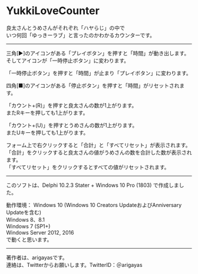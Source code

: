 # YukkiLoveCounter
良太さんとうめさんがそれぞれ「ハヤらじ」の中で<br>
いつ何回「ゆっきーラブ」と言ったのかわかるカウンターです。

-------------------------------------------------------------

三角[▶]のアイコンがある「プレイボタン」を押すと「時間」が動き出します。<br>
そしてアイコンが「一時停止ボタン」に変わります。

「一時停止ボタン」を押すと「時間」が止まり「プレイボタン」に変わります。

四角[■]のアイコンがある「停止ボタン」を押すと「時間」がリセットされます。

「カウント+(R)」を押すと良太さんの数が1上がります。<br>
またRキーを押しても1上がります。

「カウント+(U)」を押すとうめさんの数が1上がります。<br>
またUキーを押しても1上がります。

フォーム上で右クリックすると「合計」と「すべてリセット」が表示されます。<br>
「合計」をクリックすると良太さんの値がうめさんの数を合計した数が表示されます。<br>
「すべてリセット」をクリックするとすべての値がリセットされます。

-------------------------------------------------------------

このソフトは、Delphi 10.2.3 Stater + Windows 10 Pro (1803) で作成しました。

動作環境：
Windows 10 (Windows 10 Creators UpdateおよびAnniversary Updateを含む)<br>
Windows 8、8.1<br>
Windows 7 (SP1+)<br>
Windows Server 2012, 2016<br>
で動くと思います。

-------------------------------------------------------------

著作者は、arigayasです。<br>
連絡は、Twitterからお願いします。TwitterID：＠arigayas
